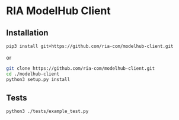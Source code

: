 # RIA ModelHub Client

## Installation
```bash
pip3 install git+https://github.com/ria-com/modelhub-client.git
```
or
```bash
git clone https://github.com/ria-com/modelhub-client.git
cd ./modelhub-client
python3 setup.py install
```

## Tests
```bash
python3 ./tests/example_test.py
```